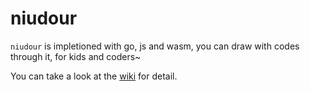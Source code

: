 # niudour

`niudour` is impletioned with go, js and wasm, you can draw with codes through it, for kids and coders~

You can take a look at the [wiki](https://github.com/zrcoder/niudour/wiki) for detail.

